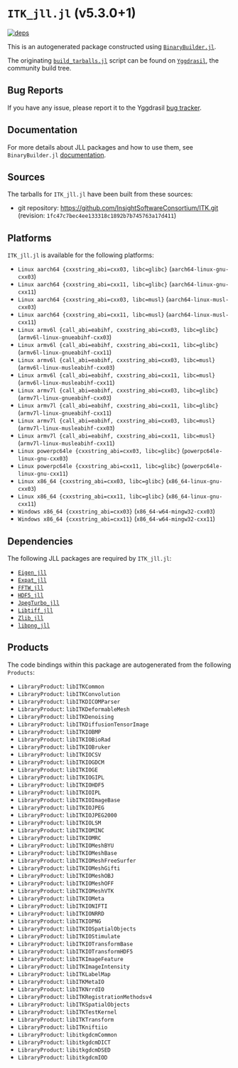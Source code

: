 # `ITK_jll.jl` (v5.3.0+1)

[![deps](https://juliahub.com/docs/ITK_jll/deps.svg)](https://juliahub.com/ui/Packages/General/ITK_jll/)

This is an autogenerated package constructed using [`BinaryBuilder.jl`](https://github.com/JuliaPackaging/BinaryBuilder.jl).

The originating [`build_tarballs.jl`](https://github.com/JuliaPackaging/Yggdrasil/blob/1347a5498fbe7c95f82a603271e15f44a98b1003/I/ITK/build_tarballs.jl) script can be found on [`Yggdrasil`](https://github.com/JuliaPackaging/Yggdrasil/), the community build tree.

## Bug Reports

If you have any issue, please report it to the Yggdrasil [bug tracker](https://github.com/JuliaPackaging/Yggdrasil/issues).

## Documentation

For more details about JLL packages and how to use them, see `BinaryBuilder.jl` [documentation](https://docs.binarybuilder.org/stable/jll/).

## Sources

The tarballs for `ITK_jll.jl` have been built from these sources:

* git repository: https://github.com/InsightSoftwareConsortium/ITK.git (revision: `1fc47c7bec4ee133318c1892b7b745763a17d411`)

## Platforms

`ITK_jll.jl` is available for the following platforms:

* `Linux aarch64 {cxxstring_abi=cxx03, libc=glibc}` (`aarch64-linux-gnu-cxx03`)
* `Linux aarch64 {cxxstring_abi=cxx11, libc=glibc}` (`aarch64-linux-gnu-cxx11`)
* `Linux aarch64 {cxxstring_abi=cxx03, libc=musl}` (`aarch64-linux-musl-cxx03`)
* `Linux aarch64 {cxxstring_abi=cxx11, libc=musl}` (`aarch64-linux-musl-cxx11`)
* `Linux armv6l {call_abi=eabihf, cxxstring_abi=cxx03, libc=glibc}` (`armv6l-linux-gnueabihf-cxx03`)
* `Linux armv6l {call_abi=eabihf, cxxstring_abi=cxx11, libc=glibc}` (`armv6l-linux-gnueabihf-cxx11`)
* `Linux armv6l {call_abi=eabihf, cxxstring_abi=cxx03, libc=musl}` (`armv6l-linux-musleabihf-cxx03`)
* `Linux armv6l {call_abi=eabihf, cxxstring_abi=cxx11, libc=musl}` (`armv6l-linux-musleabihf-cxx11`)
* `Linux armv7l {call_abi=eabihf, cxxstring_abi=cxx03, libc=glibc}` (`armv7l-linux-gnueabihf-cxx03`)
* `Linux armv7l {call_abi=eabihf, cxxstring_abi=cxx11, libc=glibc}` (`armv7l-linux-gnueabihf-cxx11`)
* `Linux armv7l {call_abi=eabihf, cxxstring_abi=cxx03, libc=musl}` (`armv7l-linux-musleabihf-cxx03`)
* `Linux armv7l {call_abi=eabihf, cxxstring_abi=cxx11, libc=musl}` (`armv7l-linux-musleabihf-cxx11`)
* `Linux powerpc64le {cxxstring_abi=cxx03, libc=glibc}` (`powerpc64le-linux-gnu-cxx03`)
* `Linux powerpc64le {cxxstring_abi=cxx11, libc=glibc}` (`powerpc64le-linux-gnu-cxx11`)
* `Linux x86_64 {cxxstring_abi=cxx03, libc=glibc}` (`x86_64-linux-gnu-cxx03`)
* `Linux x86_64 {cxxstring_abi=cxx11, libc=glibc}` (`x86_64-linux-gnu-cxx11`)
* `Windows x86_64 {cxxstring_abi=cxx03}` (`x86_64-w64-mingw32-cxx03`)
* `Windows x86_64 {cxxstring_abi=cxx11}` (`x86_64-w64-mingw32-cxx11`)

## Dependencies

The following JLL packages are required by `ITK_jll.jl`:

* [`Eigen_jll`](https://github.com/JuliaBinaryWrappers/Eigen_jll.jl)
* [`Expat_jll`](https://github.com/JuliaBinaryWrappers/Expat_jll.jl)
* [`FFTW_jll`](https://github.com/JuliaBinaryWrappers/FFTW_jll.jl)
* [`HDF5_jll`](https://github.com/JuliaBinaryWrappers/HDF5_jll.jl)
* [`JpegTurbo_jll`](https://github.com/JuliaBinaryWrappers/JpegTurbo_jll.jl)
* [`Libtiff_jll`](https://github.com/JuliaBinaryWrappers/Libtiff_jll.jl)
* [`Zlib_jll`](https://github.com/JuliaBinaryWrappers/Zlib_jll.jl)
* [`libpng_jll`](https://github.com/JuliaBinaryWrappers/libpng_jll.jl)

## Products

The code bindings within this package are autogenerated from the following `Products`:

* `LibraryProduct`: `libITKCommon`
* `LibraryProduct`: `libITKConvolution`
* `LibraryProduct`: `libITKDICOMParser`
* `LibraryProduct`: `libITKDeformableMesh`
* `LibraryProduct`: `libITKDenoising`
* `LibraryProduct`: `libITKDiffusionTensorImage`
* `LibraryProduct`: `libITKIOBMP`
* `LibraryProduct`: `libITKIOBioRad`
* `LibraryProduct`: `libITKIOBruker`
* `LibraryProduct`: `libITKIOCSV`
* `LibraryProduct`: `libITKIOGDCM`
* `LibraryProduct`: `libITKIOGE`
* `LibraryProduct`: `libITKIOGIPL`
* `LibraryProduct`: `libITKIOHDF5`
* `LibraryProduct`: `libITKIOIPL`
* `LibraryProduct`: `libITKIOImageBase`
* `LibraryProduct`: `libITKIOJPEG`
* `LibraryProduct`: `libITKIOJPEG2000`
* `LibraryProduct`: `libITKIOLSM`
* `LibraryProduct`: `libITKIOMINC`
* `LibraryProduct`: `libITKIOMRC`
* `LibraryProduct`: `libITKIOMeshBYU`
* `LibraryProduct`: `libITKIOMeshBase`
* `LibraryProduct`: `libITKIOMeshFreeSurfer`
* `LibraryProduct`: `libITKIOMeshGifti`
* `LibraryProduct`: `libITKIOMeshOBJ`
* `LibraryProduct`: `libITKIOMeshOFF`
* `LibraryProduct`: `libITKIOMeshVTK`
* `LibraryProduct`: `libITKIOMeta`
* `LibraryProduct`: `libITKIONIFTI`
* `LibraryProduct`: `libITKIONRRD`
* `LibraryProduct`: `libITKIOPNG`
* `LibraryProduct`: `libITKIOSpatialObjects`
* `LibraryProduct`: `libITKIOStimulate`
* `LibraryProduct`: `libITKIOTransformBase`
* `LibraryProduct`: `libITKIOTransformHDF5`
* `LibraryProduct`: `libITKImageFeature`
* `LibraryProduct`: `libITKImageIntensity`
* `LibraryProduct`: `libITKLabelMap`
* `LibraryProduct`: `libITKMetaIO`
* `LibraryProduct`: `libITKNrrdIO`
* `LibraryProduct`: `libITKRegistrationMethodsv4`
* `LibraryProduct`: `libITKSpatialObjects`
* `LibraryProduct`: `libITKTestKernel`
* `LibraryProduct`: `libITKTransform`
* `LibraryProduct`: `libITKniftiio`
* `LibraryProduct`: `libitkgdcmCommon`
* `LibraryProduct`: `libitkgdcmDICT`
* `LibraryProduct`: `libitkgdcmDSED`
* `LibraryProduct`: `libitkgdcmIOD`
